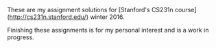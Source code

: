 These are my assignment solutions for [Stanford's CS231n course]
(http://cs231n.stanford.edu/) winter 2016.

Finishing these assignments is for my personal interest and
is a work in progress.
